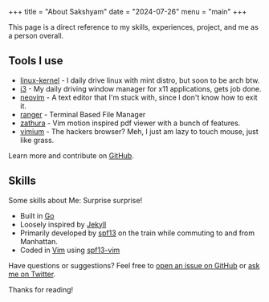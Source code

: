 +++
title = "About Sakshyam"
date = "2024-07-26"
menu = "main"
+++

This page is a direct reference to my skills, experiences, project, and me as a person overall.


## Tools I use
* [linux-kernel](https://github.com/spf13/jWalterWeatherman) - I daily drive linux with mint distro, but soon to be arch btw.
* [i3](https://github.com/spf13/cobra) - My daily driving window manager for x11 applications, gets job done.
* [neovim](https://github.com/spf13/cobra) - A text editor that I'm stuck with, since I don't know how to exit it.
* [ranger](https://github.com/spf13/viper) - Terminal Based File Manager
* [zathura](https://github.com/spf13/viper) - Vim motion inspired pdf viewer with a bunch of features.
* [vimium](https://github.com/spf13/viper) - The hackers browser? Meh, I just am lazy to touch mouse, just like grass.

Learn more and contribute on [GitHub](https://github.com/spf13).

## Skills

Some skills about Me: Surprise surprise!

* Built in [Go](http://golang.org/)
* Loosely inspired by [Jekyll](http://jekyllrb.com/)
* Primarily developed by [spf13](http://spf13.com/) on the train while commuting to and from Manhattan.
* Coded in [Vim](http://vim.org) using [spf13-vim](http://vim.spf13.com/)

Have questions or suggestions? Feel free to [open an issue on GitHub](https://github.com/spf13/hugo/issues/new) or [ask me on Twitter](https://twitter.com/spf13).

Thanks for reading!
